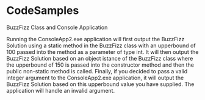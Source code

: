 # CodeSamples
BuzzFizz Class and Console Application

Running the ConsoleApp2.exe application will first output the BuzzFizz Solution using a static method in the BuzzFizz class with an upperbound of 100 passed into the method as a parameter of type int. It will then output the BuzzFizz Solution based on an object istance of the BuzzFizz class where the upperbound of 150 is passed into the constructor method and then the public non-static method is called.  Finally, if you decided to pass a valid integer argument to the ConsoleApp2.exe application, it will output the BuzzFizz Solution based on this upperbound value you have supplied.  The application will handle an invalid argument.

